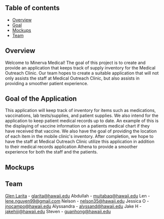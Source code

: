 ## Table of contents

* [Overview](#overview)
* [Goal](#goal-of-the-application)
* [Mockups](#mockups)
* [Team](#team)

## Overview

Welcome to Minerva Medical! The goal of this project is to create and provide an application that keeps track of supply inventory for the Medical Outreach Clinic. 
Our team hopes to create a suitable application that will not only assists the staff at Medical Outreach Clinic, but also assists in providing a smoother patient experience. 

## Goal of the Application

This application will keep track of inventory for items such as medications, vaccinations, lab tests/supplies, and patient supplies. We also intend for the application to keep patient medical records up to date. An example of this is the displaying of vaccine information on a patients medical chart if they have received that vaccine. We also have the goal of providing the location of each item in the mobile clinic's inventory. After completion, we hope to have the staff at Medical Outreach Clinic utilize this application in addition to their medical records application Athena to provide a smoother experience for both the staff and the patients. 

## Mockups



## Team

[Glen Larita](https://glarita.github.io/) - glarita@hawaii.edu 
Abdullah - mujtabaq@hawaii.edu 
Len - lene.nguyen99@gmail.com 
Nelson - nelson35@hawaii.edu 
Jessica O - jnocampo@hawaii.edu 
Alyssandra - alyssand@hawaii.edu 
Jake H - jakehiji@hawaii.edu 
Steven - guanhong@hawaii.edu